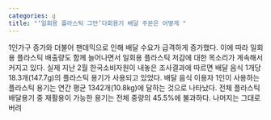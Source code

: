 ```yaml
---
categories: g
title: "‘일회용 플라스틱 그만’다회용기 배달 주문은 어떻게 "
---
```

1인가구 증가와 더불어 팬데믹으로 인해 배달 수요가 급격하게 증가했다. 이에 따라 일회용 플라스틱 배출량도 함께 늘어나면서 일회용 플라스틱 저감에 대한 목소리가 계속해서 커지고 있다. 실제 지난 2월 한국소비자원이 내놓은 조사결과에 따르면 배달 음식 1개당 18.3개(147.7g)의 플라스틱 용기가 사용되고 있었다. 배달 음식 이용자 1인이 사용하는 플라스틱 용기는 연간 평균 1342개(10.8kg)에 달하는 것으로 나타났다. 전체 플라스틱 배달용기 중 재활용이 가능한 용기는 전체 중량의 45.5%에 불과하다. 나머지는 그대로 버려